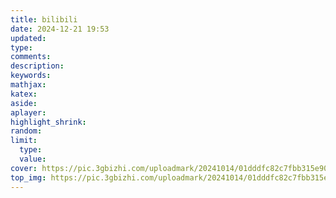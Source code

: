 ```yaml
---
title: bilibili
date: 2024-12-21 19:53
updated:
type:
comments:
description:
keywords:
mathjax:
katex:
aside:
aplayer:
highlight_shrink:
random:
limit:
  type:
  value:
cover: https://pic.3gbizhi.com/uploadmark/20241014/01dddfc82c7fbb315e9049b12551254a.jpg
top_img: https://pic.3gbizhi.com/uploadmark/20241014/01dddfc82c7fbb315e9049b12551254a.jpg
---
```


